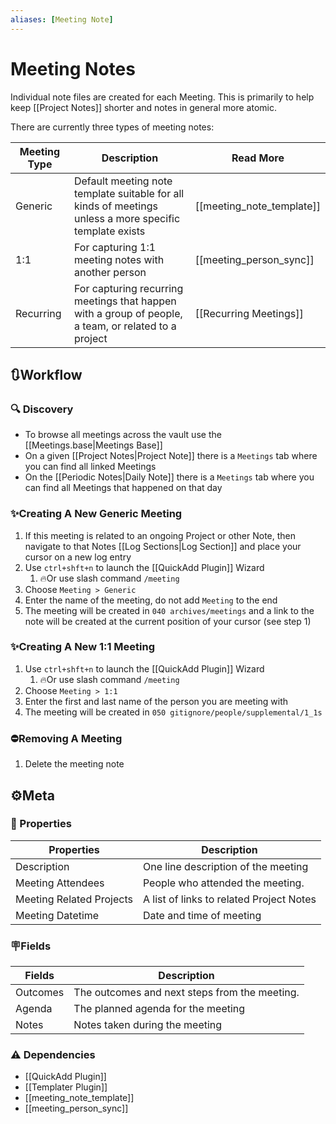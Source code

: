 ```yaml
---
aliases: [Meeting Note]
---
```

# Meeting Notes

 Individual note files are created for each Meeting. This is primarily to help keep [[Project Notes]] shorter and notes in general more atomic.

There are currently three types of meeting notes:

| Meeting Type | Description                                                                                             | Read More                 |
| ------------ | ------------------------------------------------------------------------------------------------------- | ------------------------- |
| Generic      | Default meeting note template suitable for all kinds of meetings unless a more specific template exists | [[meeting_note_template]] |
| 1:1          | For capturing 1:1 meeting notes with another person                                                     | [[meeting_person_sync]]   |
| Recurring    | For capturing recurring meetings that happen with a group of people, a team, or related to a project    | [[Recurring Meetings]]    |

## 🔃Workflow

### 🔍 Discovery

- To browse all meetings across the vault use the [[Meetings.base|Meetings Base]]
- On a given [[Project Notes|Project Note]] there is a `Meetings` tab where you can find all linked Meetings
- On the [[Periodic Notes|Daily Note]] there is a `Meetings` tab where you can find all Meetings that happened on that day

### ✨Creating A New Generic Meeting

1. If this meeting is related to an ongoing Project or other Note, then navigate to that Notes [[Log Sections|Log Section]] and place your cursor on a new log entry
2. Use `ctrl+shft+n` to launch the [[QuickAdd Plugin]] Wizard
	1. 🔥Or use slash command `/meeting`
3. Choose `Meeting > Generic`
4. Enter the name of the meeting, do not add `Meeting` to the end
5. The meeting will be created in `040 archives/meetings` and a link to the note will be created at the current position of your cursor (see step 1)

### ✨Creating A New 1:1 Meeting

1. Use `ctrl+shft+n` to launch the [[QuickAdd Plugin]] Wizard
	1. 🔥Or use slash command `/meeting`
2. Choose `Meeting > 1:1`
3. Enter the first and last name of the person you are meeting with
4. The meeting will be created in `050 gitignore/people/supplemental/1_1s`

### ⛔Removing A Meeting

1. Delete the meeting note

## ⚙️Meta

### 🔩 Properties

| Properties               | Description                                   |
| ------------------------ | --------------------------------------------- |
| Description              | One line description of the meeting           |
| Meeting Attendees        | People who attended the meeting.              |
| Meeting Related Projects | A list of links to related Project Notes      |
| Meeting Datetime         | Date and time of meeting                      |

### 🪧Fields

| Fields   | Description                                   |
| -------- | --------------------------------------------- |
| Outcomes | The outcomes and next steps from the meeting. |
| Agenda   | The planned agenda for the meeting            |
| Notes    | Notes taken during the meeting                |

### ⚠️ Dependencies

- [[QuickAdd Plugin]]
- [[Templater Plugin]]
- [[meeting_note_template]]
- [[meeting_person_sync]]
